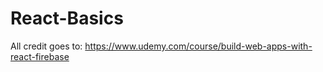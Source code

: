 # React-Basics

All credit goes to: https://www.udemy.com/course/build-web-apps-with-react-firebase
